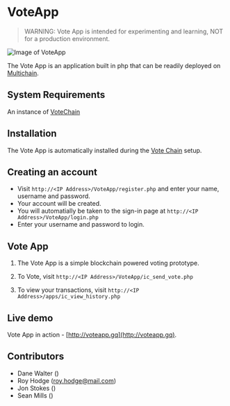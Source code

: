 VoteApp
=======

> WARNING: Vote App is intended for experimenting and learning, NOT for a production environment.

![Image of VoteApp]()

The Vote App is an application built in php that can be readily deployed on [Multichain](https://github.com/MultiChain).


System Requirements
-------------------

An instance of [VoteChain](https://github.com/unibitlabs/chain)

Installation
------------

The Vote App is automatically installed during the [Vote Chain](https://github.com/unibitlabs/chain) setup.

Creating an account
---------------------
* Visit `http://<IP Address>/VoteApp/register.php` and enter your name, username and password.
* Your account will be created.
* You will automatially be taken to the sign-in page at `http://<IP Address>/VoteApp/login.php`
* Enter your username and password to login.

Vote App
------------

1. The Vote App is a simple blockchain powered voting prototype.

2. To Vote, visit `http://<IP Address>/VoteApp/ic_send_vote.php`

3. To view your transactions, visit `http://<IP Address>/apps/ic_view_history.php`

Live demo
---------
Vote App in action - [http://voteapp.gq](http://voteapp.gq).


Contributors
-------------
* Dane Walter ()
* Roy Hodge (roy.hodge@mail.com) 
* Jon Stokes () 
* Sean Mills () 

